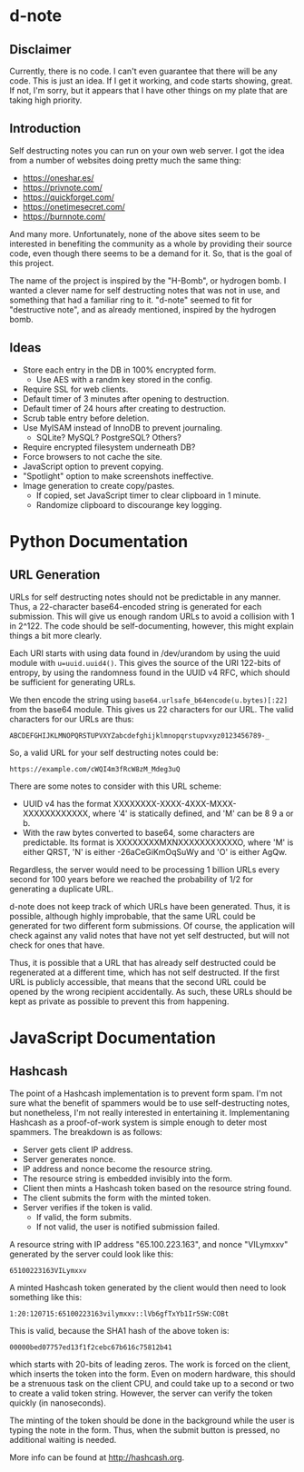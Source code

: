 d-note
======

Disclaimer
----------

Currently, there is no code. I can't even guarantee that there will be any
code. This is just an idea. If I get it working, and code starts showing,
great. If not, I'm sorry, but it appears that I have other things on my
plate that are taking high priority.

Introduction
------------

Self destructing notes you can run on your own web server. I got the idea
from a number of websites doing pretty much the same thing:

* https://oneshar.es/
* https://privnote.com/
* https://quickforget.com/
* https://onetimesecret.com/
* https://burnnote.com/

And many more. Unfortunately, none of the above sites seem to be interested
in benefiting the community as a whole by providing their source code, even
though there seems to be a demand for it. So, that is the goal of this
project.

The name of the project is inspired by the "H-Bomb", or hydrogen bomb. I
wanted a clever name for self destructing notes that was not in use, and
something that had a familiar ring to it. "d-note" seemed to fit for
"destructive note", and as already mentioned, inspired by the hydrogen
bomb.

Ideas
-----

* Store each entry in the DB in 100% encrypted form.
    * Use AES with a randm key stored in the config.
* Require SSL for web clients.
* Default timer of 3 minutes after opening to destruction.
* Default timer of 24 hours after creating to destruction.
* Scrub table entry before deletion.
* Use MyISAM instead of InnoDB to prevent journaling.
    * SQLite? MySQL? PostgreSQL? Others?
* Require encrypted filesystem underneath DB?
* Force browsers to not cache the site.
* JavaScript option to prevent copying.
* "Spotlight" option to make screenshots ineffective.
* Image generation to create copy/pastes.
    * If copied, set JavaScript timer to clear clipboard in 1 minute.
    * Randomize clipboard to discourange key logging.

Python Documentation
====================

URL Generation
--------------

URLs for self destructing notes should not be predictable in any manner.
Thus, a 22-character base64-encoded string is generated for each
submission. This will give us enough random URLs to avoid a collision with
1 in 2^122. The code should be self-documenting, however, this might
explain things a bit more clearly.

Each URI starts with using data found in /dev/urandom by using the uuid
module with `u=uuid.uuid4()`. This gives the source of the URI 122-bits of
entropy, by using the randomness found in the UUID v4 RFC, which should be
sufficient for generating URLs.

We then encode the string using `base64.urlsafe_b64encode(u.bytes)[:22]`
from the base64 module. This gives us 22 characters for our URL. The valid
characters for our URLs are thus:

    ABCDEFGHIJKLMNOPQRSTUPVXYZabcdefghijklmnopqrstupvxyz0123456789-_

So, a valid URL for your self destructing notes could be:

    https://example.com/cWQI4m3fRcW8zM_Mdeg3uQ

There are some notes to consider with this URL scheme:

* UUID v4 has the format XXXXXXXX-XXXX-4XXX-MXXX-XXXXXXXXXXXX, where '4' is
statically defined, and 'M' can be 8 9 a or b.
* With the raw bytes converted to base64, some characters are predictable.
Its format is XXXXXXXXMXNXXXXXXXXXXXO, where 'M' is either QRST,
'N' is either -26aCeGiKmOqSuWy and 'O' is either AgQw.

Regardless, the server would need to be processing 1 billion URLs every
second for 100 years before we reached the probability of 1/2 for
generating a duplicate URL.

d-note does not keep track of which URLs have been generated. Thus, it is
possible, although highly improbable, that the same URL could be generated
for two different form submissions. Of course, the application will check
against any valid notes that have not yet self destructed, but will not
check for ones that have.

Thus, it is possible that a URL that has already self destructed could be
regenerated at a different time, which has not self destructed. If the
first URL is publicly accessible, that means that the second URL could be
opened by the wrong recipient accidentally. As such, these URLs should be
kept as private as possible to prevent this from happening.

JavaScript Documentation
========================

Hashcash
--------

The point of a Hashcash implementation is to prevent form spam. I'm not
sure what the benefit of spammers would be to use self-destructing notes,
but nonetheless, I'm not really interested in entertaining it.
Implementaning Hashcash as a proof-of-work system is simple enough to
deter most spammers. The breakdown is as follows:

* Server gets client IP address.
* Server generates nonce.
* IP address and nonce become the resource string.
* The resource string is embedded invisibly into the form.
* Client then mints a Hashcash token based on the resource string found.
* The client submits the form with the minted token.
* Server verifies if the token is valid.
    * If valid, the form submits.
    * If not valid, the user is notified submission failed.

A resource string with IP address "65.100.223.163", and nonce "VILymxxv"
generated by the server could look like this:

    65100223163VILymxxv

A minted Hashcash token generated by the client would then need to look
something like this:

    1:20:120715:65100223163vilymxxv::lVb6gfTxYb1Ir5SW:COBt

This is valid, because the SHA1 hash of the above token is:

    00000bed07757ed13f1f2cebc67b616c75812b41

which starts with 20-bits of leading zeros. The work is forced on the
client, which inserts the token into the form. Even on modern hardware,
this should be a strenuous task on the client CPU, and could take up to a
second or two to create a valid token string. However, the server can
verify the token quickly (in nanoseconds).

The minting of the token should be done in the background while the user is
typing the note in the form. Thus, when the submit button is pressed, no
additional waiting is needed.

More info can be found at http://hashcash.org.
